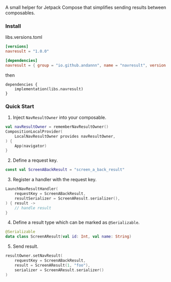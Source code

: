 A small helper for Jetpack Compose that simplifies sending results between composables.

### Install

libs.versions.toml

```toml
[versions]
navresult = "1.0.0"

[dependencies]
navresult = { group = "io.github.andannn", name = "navresult", version.ref = "navresult" }
```

then

```
dependencies {
    implementation(libs.navresult)
}
```

### Quick Start

1. Inject `NavResultOwner` into your composable.

```kotlin
val navResultOwner = rememberNavResultOwner()
CompositionLocalProvider(
    LocalNavResultOwner provides navResultOwner,
) {
    App(navigator)
}
```

2. Define a request key.

```kotlin
const val ScreenABackResult = "screen_a_back_result"
```

3. Register a handler with the request key.
```kotlin
LaunchNavResultHandler(
    requestKey = ScreenABackResult,
    resultSerializer = ScreenAResult.serializer(),
) { result ->
    // handle result
}
```

4. Define a result type which can be marked as `@Serializable`.
```kotlin
@Serializable
data class ScreenAResult(val id: Int, val name: String)
```

5. Send result.
```kotlin
resultOwner.setNavResult(
    requestKey = ScreenABackResult,
    result = ScreenAResult(1, "foo"),
    serializer = ScreenAResult.serializer()
)
```